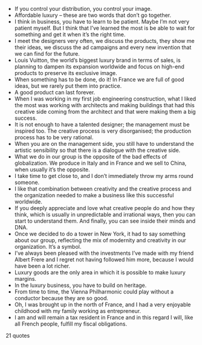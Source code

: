  - If you control your distribution, you control your image.
 - Affordable luxury – these are two words that don’t go together.
 - I think in business, you have to learn to be patient. Maybe I’m not very patient myself. But I think that I’ve learned the most is be able to wait for something and get it when it’s the right time.
 - I meet the designers very often, we discuss the products, they show me their ideas, we discuss the ad campaigns and every new invention that we can find for the future.
 - Louis Vuitton, the world’s biggest luxury brand in terms of sales, is planning to dampen its expansion worldwide and focus on high-end products to preserve its exclusive image.
 - When something has to be done, do it! In France we are full of good ideas, but we rarely put them into practice.
 - A good product can last forever.
 - When I was working in my first job engineering construction, what I liked the most was working with architects and making buildings that had this creative side coming from the architect and that were making them a big success.
 - It is not enough to have a talented designer; the management must be inspired too. The creative process is very disorganised; the production process has to be very rational.
 - When you are on the management side, you still have to understand the artistic sensibility so that there is a dialogue with the creative side.
 - What we do in our group is the opposite of the bad effects of globalization. We produce in Italy and in France and we sell to China, when usually it’s the opposite.
 - I take time to get close to, and I don’t immediately throw my arms round someone.
 - I like that combination between creativity and the creative process and the organization needed to make a business like this successful worldwide.
 - If you deeply appreciate and love what creative people do and how they think, which is usually in unpredictable and irrational ways, then you can start to understand them. And finally, you can see inside their minds and DNA.
 - Once we decided to do a tower in New York, it had to say something about our group, reflecting the mix of modernity and creativity in our organization. It’s a symbol.
 - I’ve always been pleased with the investments I’ve made with my friend Albert Frere and I regret not having followed him more, because I would have been a lot richer.
 - Luxury goods are the only area in which it is possible to make luxury margins.
 - In the luxury business, you have to build on heritage.
 - From time to time, the Vienna Philharmonic could play without a conductor because they are so good.
 - Oh, I was brought up in the north of France, and I had a very enjoyable childhood with my family working as entrepreneur.
 - I am and will remain a tax resident in France and in this regard I will, like all French people, fulfill my fiscal obligations.

21 quotes